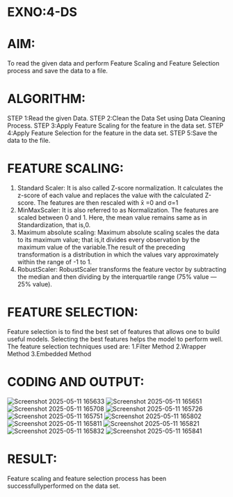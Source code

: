 # EXNO:4-DS
# AIM:
To read the given data and perform Feature Scaling and Feature Selection process and save the
data to a file.

# ALGORITHM:
STEP 1:Read the given Data.
STEP 2:Clean the Data Set using Data Cleaning Process.
STEP 3:Apply Feature Scaling for the feature in the data set.
STEP 4:Apply Feature Selection for the feature in the data set.
STEP 5:Save the data to the file.

# FEATURE SCALING:
1. Standard Scaler: It is also called Z-score normalization. It calculates the z-score of each value and replaces the value with the calculated Z-score. The features are then rescaled with x̄ =0 and σ=1
2. MinMaxScaler: It is also referred to as Normalization. The features are scaled between 0 and 1. Here, the mean value remains same as in Standardization, that is,0.
3. Maximum absolute scaling: Maximum absolute scaling scales the data to its maximum value; that is,it divides every observation by the maximum value of the variable.The result of the preceding transformation is a distribution in which the values vary approximately within the range of -1 to 1.
4. RobustScaler: RobustScaler transforms the feature vector by subtracting the median and then dividing by the interquartile range (75% value — 25% value).

# FEATURE SELECTION:
Feature selection is to find the best set of features that allows one to build useful models. Selecting the best features helps the model to perform well.
The feature selection techniques used are:
1.Filter Method
2.Wrapper Method
3.Embedded Method

# CODING AND OUTPUT:
![Screenshot 2025-05-11 165633](https://github.com/user-attachments/assets/bf28e10a-1cf6-4988-a6f2-d0c88e82a8e9)
![Screenshot 2025-05-11 165651](https://github.com/user-attachments/assets/12dba12f-f6ba-4d58-b81e-435be653dee1)
![Screenshot 2025-05-11 165708](https://github.com/user-attachments/assets/eee54cc3-6176-4a6a-a45c-a993261efce7)
![Screenshot 2025-05-11 165726](https://github.com/user-attachments/assets/f1a9cd5d-5386-41cf-96b4-9bf67dd3b563)
![Screenshot 2025-05-11 165751](https://github.com/user-attachments/assets/d4f81b78-d064-4369-9c99-9cde9d178ca3)
![Screenshot 2025-05-11 165802](https://github.com/user-attachments/assets/fc00c569-cf71-4f79-8dad-9ecfcb67d26a)
![Screenshot 2025-05-11 165811](https://github.com/user-attachments/assets/7335cc6d-d7c3-4416-88c3-f2cb3671e80f)
![Screenshot 2025-05-11 165821](https://github.com/user-attachments/assets/684fe286-4669-4935-ac1a-dfbda01231b4)
![Screenshot 2025-05-11 165832](https://github.com/user-attachments/assets/05bfef45-784d-4d63-be71-302350dd5b46)
![Screenshot 2025-05-11 165841](https://github.com/user-attachments/assets/016e0e00-1ac0-45ae-8cfc-01a8ba5eebe6)

# RESULT:
Feature scaling and feature selection process has been successfullyperformed on the data set.
